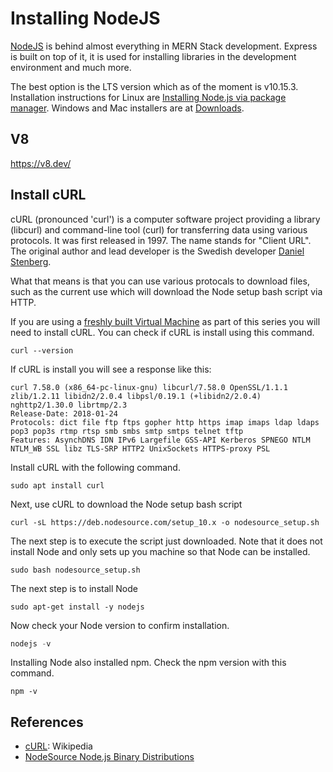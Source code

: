 # Installing NodeJS

[NodeJS](https://nodejs.org) is behind almost everything in MERN Stack development. Express is built on top of it, it is used for installing libraries in the development environment and much more.

The best option is the LTS version which as of the moment is v10.15.3. Installation instructions for Linux are [Installing Node.js via package manager](https://nodejs.org/en/download/package-manager/). Windows and Mac installers are at [Downloads](https://nodejs.org/en/download/).

## V8
https://v8.dev/


## Install cURL
cURL (pronounced 'curl') is a computer software project providing a library (libcurl) and command-line tool (curl) for transferring data using various protocols. It was first released in 1997. The name stands for "Client URL". The original author and lead developer is the Swedish developer [Daniel Stenberg](https://en.wikipedia.org/wiki/Daniel_Stenberg).

What that means is that you can use various protocals to download files, such as the current use which will download the Node setup bash script via HTTP.

If you are using a [freshly built Virtual Machine](https://klequis.io/ubuntu-vm-virtualbox/) as part of this series you will need to install cURL. You can check if cURL is install using this command.

```console
curl --version
```

If cURL is install you will see a response like this:
```console
curl 7.58.0 (x86_64-pc-linux-gnu) libcurl/7.58.0 OpenSSL/1.1.1 zlib/1.2.11 libidn2/2.0.4 libpsl/0.19.1 (+libidn2/2.0.4) nghttp2/1.30.0 librtmp/2.3
Release-Date: 2018-01-24
Protocols: dict file ftp ftps gopher http https imap imaps ldap ldaps pop3 pop3s rtmp rtsp smb smbs smtp smtps telnet tftp 
Features: AsynchDNS IDN IPv6 Largefile GSS-API Kerberos SPNEGO NTLM NTLM_WB SSL libz TLS-SRP HTTP2 UnixSockets HTTPS-proxy PSL 
```


Install cURL with the following command.

```console
sudo apt install curl
```

Next, use cURL to download the Node setup bash script

```console
curl -sL https://deb.nodesource.com/setup_10.x -o nodesource_setup.sh
```

The next step is to execute the script just downloaded. Note that it does not install Node and only sets up you machine so that Node can be installed.

```console
sudo bash nodesource_setup.sh
```

The next step is to install Node

```console
sudo apt-get install -y nodejs
```

Now check your Node version to confirm installation.

```js
nodejs -v
```

Installing Node also installed npm. Check the npm version with this command.

```console
npm -v
```

## References

- [cURL](https://en.wikipedia.org/wiki/CURL): Wikipedia
- [NodeSource Node.js Binary Distributions](https://github.com/nodesource/distributions/blob/master/README.md)